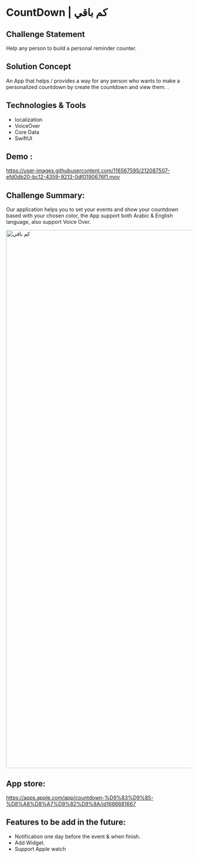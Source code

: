 # CountDown | كم باقي 

## Challenge Statement
Help any person to build a personal reminder counter.

## Solution Concept
An App that helps / provides a way for any person who wants to make a personalized countdown by create the countdown and view them.
.

## Technologies & Tools
- localization
- VoiceOver
- Core Data
- SwiftUI

## Demo :


https://user-images.githubusercontent.com/116567595/212087507-efd0db20-bc12-4359-9213-0df0190676f1.mov



## Challenge Summary:
Our application helps you to set your events and show your countdown based with your chosen color, the App support both Arabic & English language, also support Voice Over.

<img width="1469" alt="كم باقي" src="https://user-images.githubusercontent.com/116567595/212078466-304b5949-1769-4043-92cd-459e5236ecea.png">

## App store:
https://apps.apple.com/app/countdown-%D9%83%D9%85-%D8%A8%D8%A7%D9%82%D9%8A/id1666681667


## Features to be add in the future:
- Notification one day before the event & when finish.
- Add Widget.
- Support Apple watch



